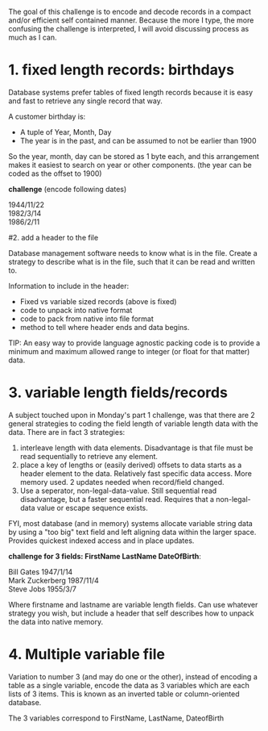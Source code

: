 The goal of this challenge is to encode and decode records in a compact and/or efficient self contained manner.  Because the more I type, the more confusing the challenge is interpreted, I will avoid discussing process as much as I can.

# 1. fixed length records: birthdays

Database systems prefer tables of fixed length records because it is easy and fast to retrieve any single record that way.

A customer birthday is:

* A tuple of Year, Month, Day
* The year is in the past, and can be assumed to not be earlier than 1900

So the year, month, day can be stored as 1 byte each, and this arrangement makes it easiest to search on year or other components.  (the year can be coded as the offset to 1900)


**challenge** (encode following dates)

1944/11/22  
1982/3/14  
1986/2/11  

#2. add a header to the file

Database management software needs to know what is in the file.  Create a strategy to describe what is in the file, such that it can be read and written to.

Information to include in the header:

* Fixed vs variable sized records (above is fixed)
* code to unpack into native format
* code to pack from native into file format
* method to tell where header ends and data begins.

TIP: An easy way to provide language agnostic packing code is to provide a minimum and maximum allowed range to integer (or float for that matter) data.

# 3. variable length fields/records

A subject touched upon in Monday's part 1 challenge, was that there are 2 general strategies to coding the field length of variable length data with the data.  There are in fact 3 strategies:

1. interleave length with data elements.  Disadvantage is that file must be read sequentially to retrieve any element.
2. place a key of lengths or (easily derived) offsets to data starts as a header element to the data.  Relatively fast specific data access.  More memory used.  2 updates needed when record/field changed.
3. Use a seperator, non-legal-data-value.  Still sequential read disadvantage, but a faster sequential read.  Requires that a non-legal-data value or escape sequence exists.


FYI, most database (and in memory) systems allocate variable string data by using a "too big" text field and left aligning data within the larger space.  Provides quickest indexed access and in place updates. 

**challenge for 3 fields:  FirstName LastName DateOfBirth**:

Bill Gates 1947/1/14  
Mark Zuckerberg 1987/11/4  
Steve Jobs 1955/3/7

Where firstname and lastname are variable length fields.  Can use whatever strategy you wish, but include a header that self describes how to unpack the data into native memory.

# 4. Multiple variable file

Variation to number 3 (and may do one or the other), instead of encoding a table as a single variable, encode the data as 3 variables which are each lists of 3 items.  This is known as an inverted table or column-oriented database.

The 3 variables correspond to FirstName, LastName, DateofBirth